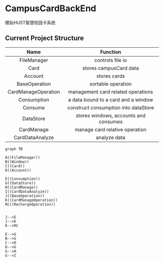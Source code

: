# CampusCardBackEnd

模拟HUST智慧校园卡系统

## Current Project Structure

|        Name         |               Function                |
|:-------------------:|:-------------------------------------:|
|     FileManager     |           controls file io            |
|        Card         |        stores campusCard data         |
|       Account       |             stores cards              |
|    BaseOperation    |          sortable operation           |
| CardManageOperation |  management card related operations   |
|     Consumption     |  a data bound to a card and a window  |
|       Consume       | construct consumption into dataStore  |
|      DataStore      | stores windows, accounts and consumes |
|     CardManage      |    manage card relative operation     |
|   CardDataAnalyze   |             analyze data              |

```mermaid
graph TB

A((FileManager))
B((Window))
C((Card))
D((Account))

E((Consumption))
G((DataStore))
H((CardManage))
I((CardDataAnalyze))
J((BaseOperation))
K((CardManageOperation))
RC((RechargeOperation))


J-->E
J-->K
K-->RC

E-->G
B-->G
C-->D
D-->G
G-->H
G-->I

```

